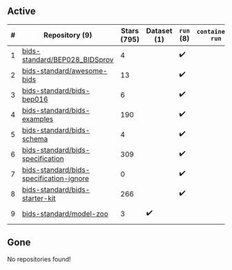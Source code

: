 ## Active
| # | Repository (9) | Stars (795) | Dataset (1) | `run` (8) | `containers-run` | Last Modified |
| --- | --- | --- | --- | --- | --- | --- |
| 1 | [bids-standard/BEP028_BIDSprov](https://github.com/bids-standard/BEP028_BIDSprov) | 4 |  | :heavy_check_mark: |  | 2025-05-27 14:31:27+00:00 |
| 2 | [bids-standard/awesome-bids](https://github.com/bids-standard/awesome-bids) | 13 |  | :heavy_check_mark: |  | 2025-06-01 18:07:46+00:00 |
| 3 | [bids-standard/bids-bep016](https://github.com/bids-standard/bids-bep016) | 6 |  | :heavy_check_mark: |  | 2025-04-04 19:50:15+00:00 |
| 4 | [bids-standard/bids-examples](https://github.com/bids-standard/bids-examples) | 190 |  | :heavy_check_mark: |  | 2025-06-03 12:57:01+00:00 |
| 5 | [bids-standard/bids-schema](https://github.com/bids-standard/bids-schema) | 4 |  | :heavy_check_mark: |  | 2025-03-21 01:22:18+00:00 |
| 6 | [bids-standard/bids-specification](https://github.com/bids-standard/bids-specification) | 309 |  | :heavy_check_mark: |  | 2025-06-04 21:17:12+00:00 |
| 7 | [bids-standard/bids-specification-ignore](https://github.com/bids-standard/bids-specification-ignore) | 0 |  | :heavy_check_mark: |  | 2022-07-14 19:58:22+00:00 |
| 8 | [bids-standard/bids-starter-kit](https://github.com/bids-standard/bids-starter-kit) | 266 |  | :heavy_check_mark: |  | 2025-02-21 16:36:13+00:00 |
| 9 | [bids-standard/model-zoo](https://github.com/bids-standard/model-zoo) | 3 | :heavy_check_mark: |  |  | 2023-08-07 18:42:26+00:00 |

## Gone
No repositories found!
